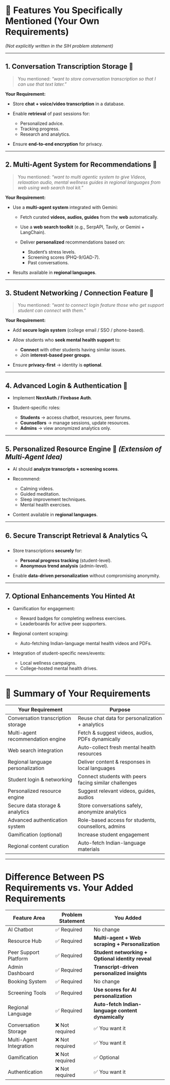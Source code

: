 # **📌 Features You Specifically Mentioned (Your Own Requirements)**

*(Not explicitly written in the SIH problem statement)*

---

## **1. Conversation Transcription Storage** 📝

> You mentioned: *“want to store conversation transcription so that I can use that text later.”*

**Your Requirement:**

* Store **chat + voice/video transcription** in a database.
* Enable **retrieval** of past sessions for:

  * Personalized advice.
  * Tracking progress.
  * Research and analytics.
* Ensure **end-to-end encryption** for privacy.

---

## **2. Multi-Agent System for Recommendations** 🤖

> You mentioned: *“want to multi agentic system to give Videos, relaxation audio, mental wellness guides in regional languages from web using web search tool kit.”*

**Your Requirement:**

* Use a **multi-agent system** integrated with Gemini:

  * Fetch curated **videos, audios, guides** from the **web** automatically.
  * Use a **web search toolkit** (e.g., SerpAPI, Tavily, or Gemini + LangChain).
  * Deliver **personalized** recommendations based on:

    * Student’s stress levels.
    * Screening scores (PHQ-9/GAD-7).
    * Past conversations.
* Results available in **regional languages**.

---

## **3. Student Networking / Connection Feature** 🔗

> You mentioned: *“want to connect login feature those who get support student can connect with them.”*

**Your Requirement:**

* Add **secure login system** (college email / SSO / phone-based).
* Allow students who **seek mental health support** to:

  * **Connect** with other students having similar issues.
  * Join **interest-based peer groups**.
* Ensure **privacy-first** → identity is **optional**.

---

## **4. Advanced Login & Authentication** 🔐

* Implement **NextAuth / Firebase Auth**.
* Student-specific roles:

  * **Students** → access chatbot, resources, peer forums.
  * **Counsellors** → manage sessions, update resources.
  * **Admins** → view anonymized analytics only.

---

## **5. Personalized Resource Engine** 🎯 *(Extension of Multi-Agent Idea)*

* AI should **analyze transcripts + screening scores**.
* Recommend:

  * Calming videos.
  * Guided meditation.
  * Sleep improvement techniques.
  * Mental health exercises.
* Content available in **regional languages**.

---

## **6. Secure Transcript Retrieval & Analytics** 🔍

* Store transcriptions **securely** for:

  * **Personal progress tracking** (student-level).
  * **Anonymous trend analysis** (admin-level).
* Enable **data-driven personalization** without compromising anonymity.

---

## **7. Optional Enhancements You Hinted At**

* Gamification for engagement:

  * Reward badges for completing wellness exercises.
  * Leaderboards for active peer supporters.
* Regional content scraping:

  * Auto-fetching Indian-language mental health videos and PDFs.
* Integration of student-specific news/events:

  * Local wellness campaigns.
  * College-hosted mental health drives.

---

# **📌 Summary of Your Requirements**

| **Your Requirement**               | **Purpose**                                           |
| ---------------------------------- | ----------------------------------------------------- |
| Conversation transcription storage | Reuse chat data for personalization + analytics       |
| Multi-agent recommendation engine  | Fetch & suggest videos, audios, PDFs dynamically      |
| Web search integration             | Auto-collect fresh mental health resources            |
| Regional language personalization  | Deliver content & responses in local languages        |
| Student login & networking         | Connect students with peers facing similar challenges |
| Personalized resource engine       | Suggest relevant videos, guides, audios               |
| Secure data storage & analytics    | Store conversations safely, anonymize analytics       |
| Advanced authentication system     | Role-based access for students, counsellors, admins   |
| Gamification (optional)            | Increase student engagement                           |
| Regional content curation          | Auto-fetch Indian-language materials                  |

---

# **Difference Between PS Requirements vs. Your Added Requirements**

| **Feature Area**        | **Problem Statement** | **You Added**                                      |
| ----------------------- | --------------------- | -------------------------------------------------- |
| AI Chatbot              | ✅ Required            | No change                                          |
| Resource Hub            | ✅ Required            | **Multi-agent + Web scraping + Personalization**   |
| Peer Support Platform   | ✅ Required            | **Student networking + Optional identity reveal**  |
| Admin Dashboard         | ✅ Required            | **Transcript-driven personalized insights**        |
| Booking System          | ✅ Required            | No change                                          |
| Screening Tools         | ✅ Required            | **Use scores for AI personalization**              |
| Regional Language       | ✅ Required            | **Auto-fetch Indian-language content dynamically** |
| Conversation Storage    | ❌ Not required        | ✅ You want it                                      |
| Multi-Agent Integration | ❌ Not required        | ✅ You want it                                      |
| Gamification            | ❌ Not required        | ✅ Optional                                         |
| Authentication          | ❌ Not required        | ✅ You want it                                      |
